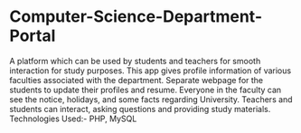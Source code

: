 # Computer-Science-Department-Portal

A platform which can be used by students and teachers for smooth interaction for study purposes. 
This app gives profile information of various faculties associated with the department. 
Separate webpage for the students to update their profiles and resume. 
Everyone in the faculty can see the notice, holidays, and some facts regarding University. 
Teachers and students can interact, asking questions and providing study materials.
Technologies Used:- PHP, MySQL

